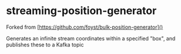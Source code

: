 # streaming-position-generator
Forked from [https://github.com/foyst/bulk-position-generator]()

Generates an infinite stream coordinates within a specified "box", and publishes these to a Kafka topic